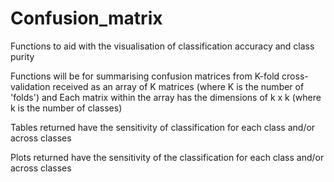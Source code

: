 # Confusion_matrix
Functions to aid with the visualisation of classification accuracy and class purity

Functions will be for summarising confusion matrices from K-fold cross-validation received as an array of
K matrices (where K is the number of 'folds') and 
Each matrix within the array has the dimensions of k x k (where k is the number of classes)

Tables returned have the sensitivity of classification for each class and/or across classes

Plots returned have the sensitivity of the classification for each class and/or across classes


